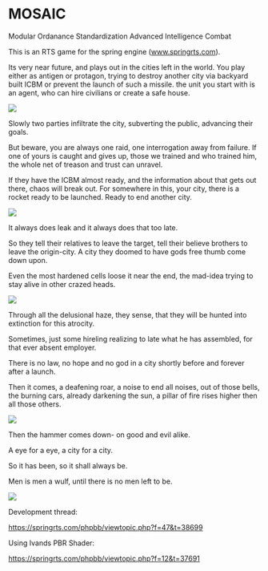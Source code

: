 # MOSAIC

Modular Ordanance Standardization Advanced Intelligence Combat


This is an RTS game for the spring engine (www.springrts.com). 

Its very near future, and plays out in the cities left in the world.
You play either as antigen or protagon, trying to destroy another city via backyard built ICBM or prevent the launch of such a missile.
the unit you start with is an agent, who can hire civilians or create a safe house.

![](https://github.com/PicassoCT/MOSAIC/blob/master/LuaUI/images/loadpictures/LoadScreen2.png "")

Slowly two parties infiltrate the city, subverting the public, advancing their goals.

But beware, you are always one raid, one interrogation away from failure. If one of yours is caught and gives up, those we trained and who trained him, the whole net of treason and trust can unravel.

If they have the ICBM almost ready, and the information about that gets out there, chaos will break out. For somewhere in this, your city, there is a rocket ready to be launched. Ready to end another city.

![](https://github.com/PicassoCT/MOSAIC/blob/master/LuaUI/images/loadpictures/LoadScreen15.png "")

It always does leak and it always does that too late.

So they tell their relatives to leave the target, tell their believe brothers to leave the origin-city. A city they doomed to have gods free thumb come down upon.

Even the most hardened cells loose it near the end, the mad-idea trying to stay alive in other crazed heads.

![](https://github.com/PicassoCT/MOSAIC/blob/master/LuaUI/images/loadpictures/LoadScreen8.png "")

Through all the delusional haze, they sense, that they will be hunted into extinction for this atrocity.

Sometimes, just some hireling realizing to late what he has assembled, for that ever absent employer.

There is no law, no hope and no god in a city shortly before and forever after a launch.

Then it comes, a deafening roar, a noise to end all noises, out of those bells, the burning cars, already darkening the sun, a pillar of fire rises higher then all those others.

![](https://github.com/PicassoCT/MOSAIC/blob/master/LuaUI/images/loadpictures/LoadScreen14.png "")

Then the hammer comes down- on good and evil alike.

A eye for a eye, a city for a city.

So it has been, so it shall always be.

Men is men a wulf, until there is no men left to be.

![](https://github.com/PicassoCT/MOSAIC/blob/master/LuaUI/images/loadpictures/LoadScreen11.png "")

Development thread:

https://springrts.com/phpbb/viewtopic.php?f=47&t=38699

Using Ivands PBR Shader:

 https://springrts.com/phpbb/viewtopic.php?f=12&t=37691

